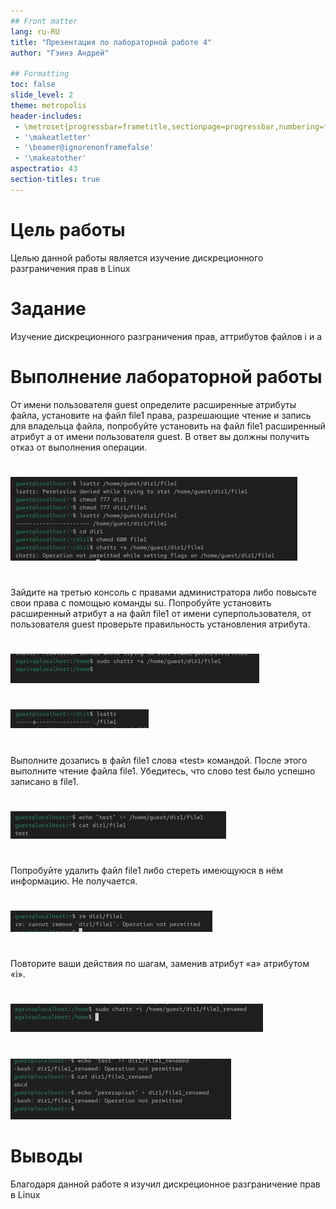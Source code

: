 ```yaml
---
## Front matter
lang: ru-RU
title: "Презентация по лабораторной работе 4"
author: "Гэинэ Андрей"

## Formatting
toc: false
slide_level: 2
theme: metropolis
header-includes: 
 - \metroset{progressbar=frametitle,sectionpage=progressbar,numbering=fraction}
 - '\makeatletter'
 - '\beamer@ignorenonframefalse'
 - '\makeatother'
aspectratio: 43
section-titles: true
---
```


# Цель работы

Целью данной работы является изучение дискреционного
разграничения прав в Linux

# Задание

Изучение дискреционного разграничения прав, аттрибутов файлов i и a

# Выполнение лабораторной работы

От имени пользователя guest определите расширенные атрибуты файла, установите на файл file1 права, разрешающие чтение и запись для владельца файла, попробуйте установить на файл file1 расширенный атрибут a от имени пользователя guest. В ответ вы должны получить отказ от выполнения операции.

#

![Рис.1](image\1.png)  

#

Зайдите на третью консоль с правами администратора либо повысьте
свои права с помощью команды su. Попробуйте установить расширенный атрибут a на файл file1 от имени суперпользователя, от пользователя guest проверьте правильность установления атрибута.

#

![Рис.2](image\2.png)

#

![Рис.2_1](image\2_1.png)
#

Выполните дозапись в файл file1 слова «test» командой. После этого выполните чтение файла file1. Убедитесь, что слово test было успешно записано в file1.
#

![Рис.3](image\3.png) 

#

Попробуйте удалить файл file1 либо стереть имеющуюся в нём информацию. Не получается.

#

![Рис.4](image\4.png)

#

Повторите ваши действия по шагам, заменив атрибут «a» атрибутом «i».

#

![Рис.5](image\5.png)

#

![Рис.5_1](image\5_1.png)

# Выводы

Благодаря данной работе я изучил дискреционное
разграничение прав в Linux